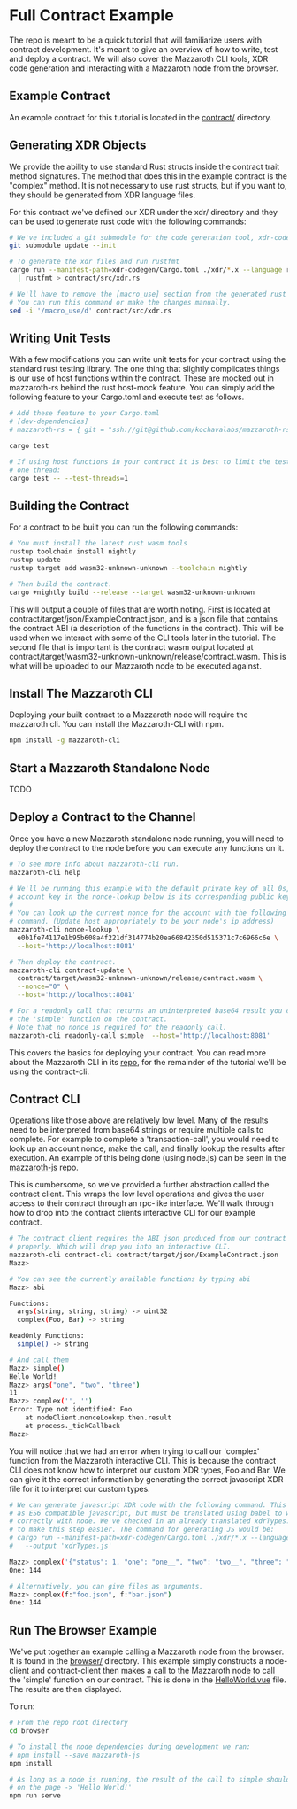 # Full Contract Example

The repo is meant to be a quick tutorial that will familiarize users with
contract development. It's meant to give an overview of how to write, test and
deploy a contract. We will also cover the Mazzaroth CLI tools, XDR code
generation and interacting with a Mazzaroth node from the browser.

## Example Contract

An example contract for this tutorial is located in the [contract/](https://github.com/kochavalabs/full-contract-example/tree/master/contract)
directory.

## Generating XDR Objects

We provide the ability to use standard Rust structs inside the contract trait
method signatures. The method that does this in the example contract is the
"complex" method. It is not necessary to use rust structs, but if you want to,
they should be generated from XDR language files.

For this contract we've defined our XDR under the xdr/ directory and they can
be used to generate rust code with the following commands:

```bash
# We've included a git submodule for the code generation tool, xdr-codegen
git submodule update --init

# To generate the xdr files and run rustfmt
cargo run --manifest-path=xdr-codegen/Cargo.toml ./xdr/*.x --language rust \
  | rustfmt > contract/src/xdr.rs

# We'll have to remove the [macro_use] section from the generated rust code.
# You can run this command or make the changes manually.
sed -i '/macro_use/d' contract/src/xdr.rs
```

## Writing Unit Tests

With a few modifications you can write unit tests for your contract using the
standard rust testing library. The one thing that slightly complicates things
is our use of host functions within the contract. These are mocked out in
mazzaroth-rs behind the rust host-mock feature. You can simply add the following
feature to your Cargo.toml and execute test as follows.

```bash
# Add these feature to your Cargo.toml
# [dev-dependencies]
# mazzaroth-rs = { git = "ssh://git@github.com/kochavalabs/mazzaroth-rs.git", features=['host-mock'], branch = "develop" }

cargo test

# If using host functions in your contract it is best to limit the tests to
# one thread:
cargo test -- --test-threads=1
```

## Building the Contract

For a contract to be built you can run the following commands:

```bash
# You must install the latest rust wasm tools
rustup toolchain install nightly
rustup update
rustup target add wasm32-unknown-unknown --toolchain nightly

# Then build the contract.
cargo +nightly build --release --target wasm32-unknown-unknown
```

This will output a couple of files that are worth noting. First is located at
contract/target/json/ExampleContract.json, and is a json file that contains the
contract ABI (a description of the functions in the contract). This will be used
when we interact with some of the CLI tools later in the tutorial. The second
file that is important is the contract wasm output located at
contract/target/wasm32-unknown-unknown/release/contract.wasm. This is what will
be uploaded to our Mazzaroth node to be executed against.

## Install The Mazzaroth CLI

Deploying your built contract to a Mazzaroth node will require the mazzaroth
cli. You can install the Mazzaroth-CLI with npm.

```bash
npm install -g mazzaroth-cli
```

## Start a Mazzaroth Standalone Node

TODO

## Deploy a Contract to the Channel

Once you have a new Mazzaroth standalone node running, you will need to deploy
the contract to the node before you can execute any functions on it.

```bash
# To see more info about mazzaroth-cli run.
mazzaroth-cli help

# We'll be running this example with the default private key of all 0s, the
# account key in the nonce-lookup below is its corresponding public key.
#
# You can look up the current nonce for the account with the following
# command. (Update host appropriately to be your node's ip address)
mazzaroth-cli nonce-lookup \
  e0b1fe74117e1b95b608a4f221df314774b20ea66842350d515371c7c6966c6e \
  --host='http://localhost:8081'

# Then deploy the contract.
mazzaroth-cli contract-update \
  contract/target/wasm32-unknown-unknown/release/contract.wasm \
  --nonce="0" \
  --host='http://localhost:8081'

# For a readonly call that returns an uninterpreted base64 result you can call
# the 'simple' function on the contract.
# Note that no nonce is required for the readonly call.
mazzaroth-cli readonly-call simple  --host='http://localhost:8081'
```

This covers the basics for deploying your contract. You can read more about the
Mazzaroth CLI in its [repo](https://github.com/kochavalabs/mazzaroth-cli), for
the remainder of the tutorial we'll be using the contract-cli.

## Contract CLI

Operations like those above are relatively low level. Many of the results need
to be interpreted from base64 strings or require multiple calls to complete. For
example to complete a 'transaction-call', you would need to look up an account
nonce, make the call, and finally lookup the results after execution. An example
of this being done (using  node.js) can be seen in the
[mazzaroth-js](https://github.com/kochavalabs/mazzaroth-js) repo.

This is cumbersome, so we've provided a further abstraction called the contract
client. This wraps the low level operations and gives the user access to their
contract through an rpc-like interface. We'll walk through how to drop into the
contract clients interactive CLI for our example contract.

```bash
# The contract client requires the ABI json produced from our contract to run
# properly. Which will drop you into an interactive CLI.
mazzaroth-cli contract-cli contract/target/json/ExampleContract.json
Mazz>

# You can see the currently available functions by typing abi
Mazz> abi

Functions:
  args(string, string, string) -> uint32
  complex(Foo, Bar) -> string

ReadOnly Functions:
  simple() -> string

# And call them
Mazz> simple()
Hello World!
Mazz> args("one", "two", "three")
11
Mazz> complex('', '')
Error: Type not identified: Foo
    at nodeClient.nonceLookup.then.result
    at process._tickCallback
Mazz>
```

You will notice that we had an error when trying to call our 'complex' function
from the Mazzaroth interactive CLI. This is because the contract CLI does not
know how to interpret our custom XDR types, Foo and Bar. We can give it the
correct information by generating the correct javascript XDR file for it to
interpret our custom types.

```bash
# We can generate javascript XDR code with the following command. This is output
# as ES6 compatible javascript, but must be translated using babel to work
# correctly with node. We've checked in an already translated xdrTypes.js file
# to make this step easier. The command for generating JS would be:
# cargo run --manifest-path=xdr-codegen/Cargo.toml ./xdr/*.x --language js \
#   --output 'xdrTypes.js'

Mazz> complex('{"status": 1, "one": "one__", "two": "two__", "three": "three__"}', '{ "id": "9000000000000000000000000000000000000000000000000000000000000000" }')
One: 144

# Alternatively, you can give files as arguments.
Mazz> complex(f:"foo.json", f:"bar.json")
One: 144
```

## Run The Browser Example

We've put together an example calling a Mazzaroth node from the browser. It is
found in the [browser/](https://github.com/kochavalabs/full-contract-example/tree/master/browser)
directory. This example simply constructs a node-client and contract-client then
makes a call to the Mazzaroth node to call the 'simple' function on our
contract. This is done in the
[HelloWorld.vue](https://github.com/kochavalabs/full-contract-example/tree/master/browser/src/components/HelloWorld.vue)
file. The results are then displayed.

To run:

```bash
# From the repo root directory
cd browser

# To install the node dependencies during development we ran:
# npm install --save mazzaroth-js
npm install

# As long as a node is running, the result of the call to simple should display
# on the page -> 'Hello World!'
npm run serve
```
